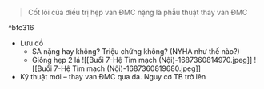 
> Cốt lõi của điều trị hẹp van ĐMC nặng là phẫu thuật thay van ĐMC

^bfc316

- Lưu đồ
	- SA nặng hay không? Triệu chứng không? (NYHA như thế nào?)
	- Giống hẹp 2 lá
![[Buổi 7-Hệ Tim mạch (Nội)-1687360814970.jpeg]]
![[Buổi 7-Hệ Tim mạch (Nội)-1687360819680.jpeg]]
- Kỹ thuật mới – thay van ĐMC qua da. Nguy cơ TB trở lên
